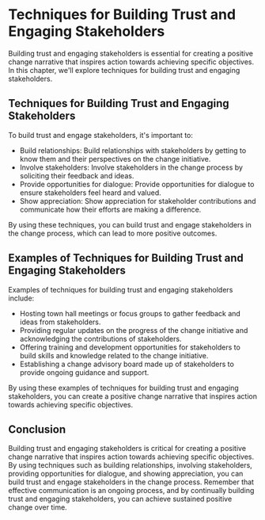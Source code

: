 Techniques for Building Trust and Engaging Stakeholders
============================================================================================================

Building trust and engaging stakeholders is essential for creating a positive change narrative that inspires action towards achieving specific objectives. In this chapter, we'll explore techniques for building trust and engaging stakeholders.

Techniques for Building Trust and Engaging Stakeholders
-------------------------------------------------------

To build trust and engage stakeholders, it's important to:

* Build relationships: Build relationships with stakeholders by getting to know them and their perspectives on the change initiative.
* Involve stakeholders: Involve stakeholders in the change process by soliciting their feedback and ideas.
* Provide opportunities for dialogue: Provide opportunities for dialogue to ensure stakeholders feel heard and valued.
* Show appreciation: Show appreciation for stakeholder contributions and communicate how their efforts are making a difference.

By using these techniques, you can build trust and engage stakeholders in the change process, which can lead to more positive outcomes.

Examples of Techniques for Building Trust and Engaging Stakeholders
-------------------------------------------------------------------

Examples of techniques for building trust and engaging stakeholders include:

* Hosting town hall meetings or focus groups to gather feedback and ideas from stakeholders.
* Providing regular updates on the progress of the change initiative and acknowledging the contributions of stakeholders.
* Offering training and development opportunities for stakeholders to build skills and knowledge related to the change initiative.
* Establishing a change advisory board made up of stakeholders to provide ongoing guidance and support.

By using these examples of techniques for building trust and engaging stakeholders, you can create a positive change narrative that inspires action towards achieving specific objectives.

Conclusion
----------

Building trust and engaging stakeholders is critical for creating a positive change narrative that inspires action towards achieving specific objectives. By using techniques such as building relationships, involving stakeholders, providing opportunities for dialogue, and showing appreciation, you can build trust and engage stakeholders in the change process. Remember that effective communication is an ongoing process, and by continually building trust and engaging stakeholders, you can achieve sustained positive change over time.
